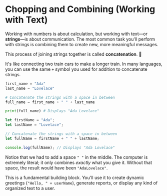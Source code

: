 # Chopping and Combining (Working with Text)

Working with numbers is about calculation, but working with text—or **strings**—is about communication. The most common task you'll perform with strings is combining them to create new, more meaningful messages.

This process of joining strings together is called **concatenation**. 🔗

It's like connecting two train cars to make a longer train. In many languages, you can use the same `+` symbol you used for addition to concatenate strings.

<!-- langtabs-start -->

```py
first_name = "Ada"
last_name = "Lovelace"

# Concatenate the strings with a space in between
full_name = first_name + " " + last_name

print(full_name) # Displays "Ada Lovelace"
```

```js
let firstName = "Ada";
let lastName = "Lovelace";

// Concatenate the strings with a space in between
let fullName = firstName + " " + lastName;

console.log(fullName); // Displays "Ada Lovelace"
```

<!-- langtabs-end -->

Notice that we had to add a space `" "` in the middle. The computer is extremely literal; it only combines *exactly* what you give it. Without that space, the result would have been `"AdaLovelace"`.

This is a fundamental building block. You'll use it to create dynamic greetings (`"Hello, " + userName`), generate reports, or display any kind of organized text to a user.
